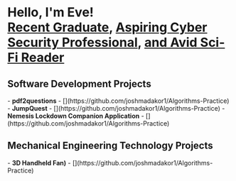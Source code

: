 <h1>Hello, I'm Eve! <br/><a href="">Recent Graduate</a>, <a href=""> Aspiring Cyber Security Professional</a>, <a href="https://www.goodreads.com/user/show/145294382-yves"> and Avid Sci-Fi Reader</a></h1>

<h2>Software Development Projects</h2>
- <b>pdf2questions</b>
  - [](https://github.com/joshmadakor1/Algorithms-Practice)
- <b>JumpQuest</b>
  - [](https://github.com/joshmadakor1/Algorithms-Practice)
- <b>Nemesis Lockdown Companion Application</b>
  - [](https://github.com/joshmadakor1/Algorithms-Practice)

 <h2>Mechanical Engineering Technology Projects</h2>
- <b>3D Handheld Fan)</b>
  - [](https://github.com/joshmadakor1/Algorithms-Practice)

<!--
**yevesevey/yevesevey** is a ✨ _special_ ✨ repository because its `README.md` (this file) appears on your GitHub profile.
Here are some ideas to get you started:
- 🔭 I’m currently working on ...
- 🌱 I’m currently learning ...
- 👯 I’m looking to collaborate on ...
- 🤔 I’m looking for help with ...
- 💬 Ask me about ...
- 📫 How to reach me: ...
- 😄 Pronouns: ...
- ⚡ Fun fact: ...
-->
